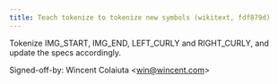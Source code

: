 ```yaml
---
title: Teach tokenize to tokenize new symbols (wikitext, fdf879d)
---
```


Tokenize IMG\_START, IMG\_END, LEFT\_CURLY and RIGHT\_CURLY, and update the specs accordingly.

Signed-off-by: Wincent Colaiuta &lt;win@wincent.com&gt;
